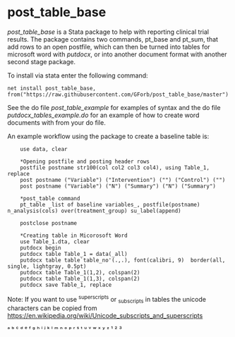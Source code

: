 ﻿# post_table_base
*post_table_base* is a Stata package to help with reporting clinical trial results. The package contains two commands, pt_base and pt_sum, that add rows to an open postfile, which can then be turned into tables for microsoft word with _putdocx_, or into another document format with another second stage package.

To install via stata enter the following command:

`net install post_table_base, from("https://raw.githubusercontent.com/GForb/post_table_base/master")`

See the do file _post_table_example_ for examples of syntax and the do file _putdocx_tables_example.do_ for an example of how to create word documents with from your do file.

An example workflow using the package to create a baseline table is:

````
	use data, clear
	
	*Opening postfile and posting header rows
	postfile postname str100(col col2 col3 col4), using Table_1, replace
	post postname ("Variable") ("Intervention") ("") ("Control") ("")
	post postname ("Variable") ("N") ("Summary") ("N") ("Summary")

	*post_table command
	pt_table _list of baseline variables_, postfile(postname) n_analysis(cols) over(treatment_group) su_label(append)

	postclose postname
	
	*Creating table in Micorosoft Word
	use Table_1.dta, clear
	putdocx begin
	putdocx table Table_1 = data(_all)
	putdocx table table`table_no'(.,.), font(calibri, 9)  border(all, single, lightgray, 0.5pt)
	putdocx table Table_1(1,2), colspan(2)
	putdocx table Table_1(1,3), colspan(2)
	putdocx save Table_1, replace
````

Note: If you want to use <sup>superscripts</sup> or <sub>subscripts</sub> in tables the unicode characters can be copied from https://en.wikipedia.org/wiki/Unicode_subscripts_and_superscripts

ᵃ ᵇ ᶜ ᵈ	ᵉ ᶠ ᵍ ʰ ⁱ ʲ ᵏ ˡ ᵐ ⁿ ᵒ ᵖ ʳ ˢ ᵗ ᵘ	ᵛ ʷ ˣ ʸ ᶻ  ¹ ² ³
